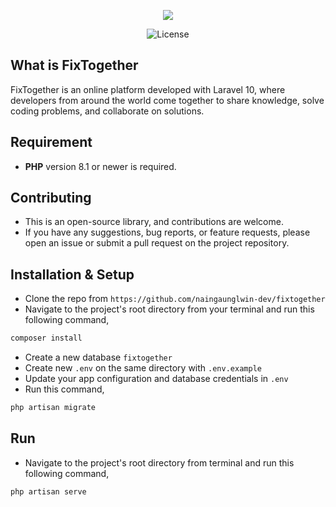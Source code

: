 <div align="center">

<a href="https://github.com/naingaunglwin-dev/fixtogether"><img src="https://i.ibb.co/VNmzwkZ/logo.png"></a>
<p>

![License](https://img.shields.io/badge/license-MIT-green.svg)

</p>

</div>

## What is FixTogether
FixTogether is an online platform developed with Laravel 10, where developers from around the world come together to share knowledge, solve coding problems, and collaborate on solutions.

## Requirement
- **PHP** version 8.1 or newer is required.

## Contributing
- This is an open-source library, and contributions are welcome.
- If you have any suggestions, bug reports, or feature requests, please open an issue or submit a pull request on the project repository.

## Installation & Setup
- Clone the repo from `https://github.com/naingaunglwin-dev/fixtogether`
- Navigate to the project's root directory from your terminal and run this following command,
```php
composer install
```
- Create a new database `fixtogether`
- Create new `.env` on the same directory with `.env.example`
- Update your app configuration and database credentials in `.env`
- Run this command,
```php
php artisan migrate
```

## Run
- Navigate to the project's root directory from terminal and run this following command,
```php
php artisan serve
```

